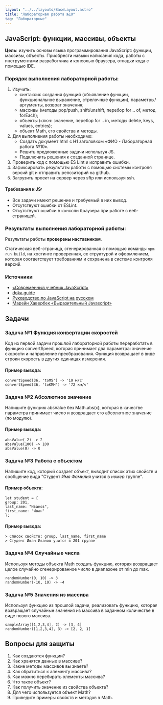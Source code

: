 ```yaml
---
layout: "../../layouts/BaseLayout.astro"
title: "Лабораторная работа №10"
tag: "Лабораторные"
---
```


## JavaScript: функции, массивы, объекты

**Цель:** изучить основы языка программирования JavaScript: функции, массивы, объекты. Приобрести навыки написания кода, работы с инструментами разработчика и консолью браузера, отладки кода с помощью IDE.

### Порядок выполнения лабораторной работы:

1. Изучить:
   - синтаксис создания функций (объявление функции, функциональное выражение, стрелочные функции), параметры/аргументы, возврат значения;
   - массивы (методы pop/push, shift/unshift, перебор for .. of, метод forEach);
   - объекты (ключ: значение, перебор for .. in, методы delete, keys, values, entries);
   - объект Math, его свойства и методы.
1. Для выполнения работы необходимо:
   - Создать документ html с H1 заголовком «ФИО - Лабораторная работа №10».
   - Решить предложенные задачи используя JS.
   - Подключить решения к созданной странице.
1. Проверить код с помощью ES Lint и исправить ошибки.
1. Зафиксировать результаты работы с помощью системы контроля версий git и отправить репозиторий на github.
1. Загрузить проект на сервер через sftp или используя ssh.

#### Требования к JS:

- Все задачи имеют решение и требуемый в них вывод.
- Отсутствуют ошибки от ESLint.
- Отсутствуют ошибки в консоли браузера при работе с веб-страницей.

### Результаты выполнения лабораторной работы:

Результаты работы **проверены наставником**.

Статическая веб-страница, сгенерированная с помощью команды `npm run build`, на хостинге проверенная, со структурой и оформлением, которая соответствует требованиям и сохранена в системе контроля версий.

### Источники

- [«Современный учебник JavaScript»](https://learn.javascript.ru/)
- [doka.guide](https://doka.guide/js/)
- [Руководство по JavaScript на русском](https://developer.mozilla.org/ru/docs/Web/JavaScript)
- [Марейн Хавербек «Выразительный Javascript»](https://karmazzin.gitbook.io/eloquentjavascript_ru/)

## Задачи

### Задача №1 Функция конвертации скоростей

Код из первой задачи прошлой лабораторной работы переработать в функцию convertSpeed, которая принимает два параметра: значение скорости и направление преобразования. Функция возвращает в виде строки скорость в других единицах измерения.

#### Пример вывода:

```
convertSpeed(36, 'toMS') -> '10 м/с'
convertSpeed(36, 'toKMH') -> '72 км/ч'
```

### Задача №2 Абсолютное значение

Напишите функцию absValue без Math.abs(x), которая в качестве параметра принимает число и возвращает его абсолютное значение (по модулю).

#### Пример вывода:

```
absValue(-2) -> 2
absValue(100) -> 100
absValue(0) -> 0
```

### Задача №3 Работа с объектом

Напишите код, который создает объект, выводит список этих свойств и сообщение вида "Студент _Имя_ _Фамилия_ учится в _номер_ группе".

#### Пример объекта:

```
let student = {
group: 201,
last_name: "Иванов",
first_name: "Иван"
};
```

#### Пример вывода:

```
> Список свойств: group, last_name, first_name
> Студент Иван Иванов учится в 201 группе
```

### Задача №4 Случайные числа

Используя методы объекта Math создать функцию, которая возвращает целое случайно сгенерированное число в диапазоне от min до max.

```
randomNumber(0, 10) -> 3
randomNumber(-10, 10) -> -4
```

### Задача №5 Значения из массива

Используя функцию из прошлой задачи, реализовать функцию, которая возвращает случайные значения из массива в заданном количестве в виде нового массива.

```
sampleArray([1,2,3,4], 2) -> [3, 4]
randomNumber([1,2,3,4], 3) -> [2, 2, 1]
```

## Вопросы для защиты

1. Как создаются функции?
1. Как хранятся данные в массиве?
1. Какие методы массивов вы знаете?
1. Как обратиться к элементу массива?
1. Как можно перебирать элементы массива?
1. Что такое объект?
1. Как получить значение из свойства объекта?
1. Для чего используется объект Math?
1. Приведите примеры свойств и методов в Math.
